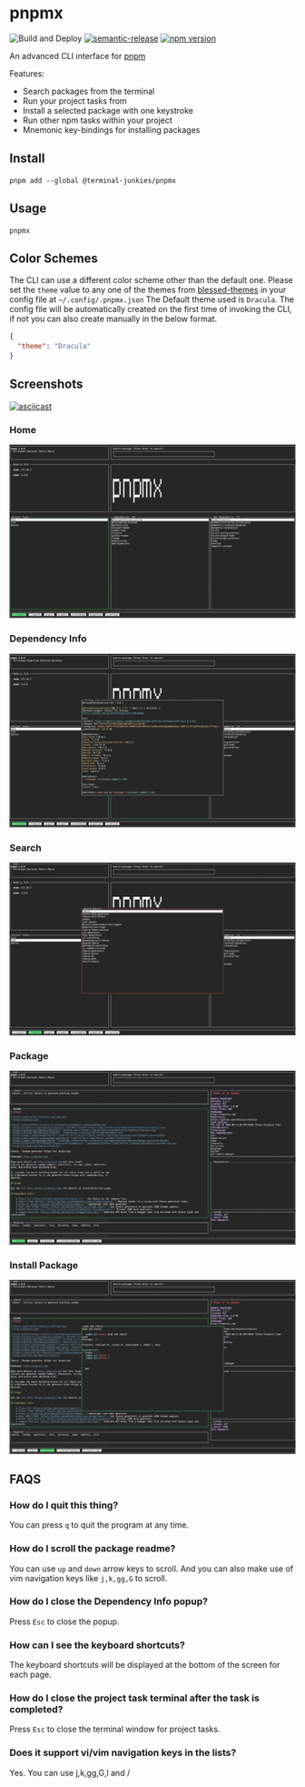 # pnpmx

![Build and Deploy](https://github.com/terminal-junkies/pnpmx/workflows/Build%20and%20Deploy/badge.svg)
[![semantic-release](https://img.shields.io/badge/%20%20%F0%9F%93%A6%F0%9F%9A%80-semantic--release-e10079.svg)](https://github.com/semantic-release/semantic-release)
[![npm version](http://img.shields.io/npm/v/@terminal-junkies/pnpmx.svg?style=flat)](https://npmjs.org/package/@terminal-junkies/pnpmx "View this project on npm")

An advanced CLI interface for [pnpm](https://pnpm.js.org)

Features:
- Search packages from the terminal
- Run your project tasks from
- Install a selected package with one keystroke
- Run other npm tasks within your project
- Mnemonic key-bindings for installing packages


## Install

```
pnpm add --global @terminal-junkies/pnpmx
```

## Usage

```
pnpmx
```

## Color Schemes
The CLI can use a different color scheme other than the default one. Please set the `theme` value to any 
one of the themes from [blessed-themes](https://github.com/blessedjs/blessed-themes) in your config file at `~/.config/.pnpmx.json`
The Default theme used is `Dracula`. The config file will be automatically created on the first time of invoking the CLI, if not you can also create manually in the below format.

```json
{
  "theme": "Dracula"
}
```

## Screenshots

[![asciicast](https://asciinema.org/a/zAFc8pUihLZHgrf71aJtyLvRa.svg)](https://asciinema.org/a/zAFc8pUihLZHgrf71aJtyLvRa)


### Home
![home page](screenshots/home.png)

### Dependency Info
![dep info ](screenshots/dep-info.png)

### Search
![search page](screenshots/search.png)

### Package
![package page](screenshots/package.png)

### Install Package
![install package](screenshots/install.png)
## FAQS

### How do I quit this thing?
You can press `q` to quit the program at any time.

### How do I scroll the package readme?
You can use `up` and `down` arrow keys to scroll. And you can also make use of vim navigation keys like `j,k,gg,G` to scroll.

### How do I close the Dependency Info popup?
Press `Esc` to close the popup.

### How can I see the keyboard shortcuts?
The keyboard shortcuts will be displayed at the bottom of the screen for each page.

### How do I close the project task terminal after the task is completed?
Press `Esc` to close the terminal window for project tasks.

### Does it support vi/vim navigation keys in the lists?
Yes. You can use j,k,gg,G,l and /
